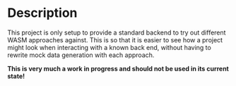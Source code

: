 # Description

This project is only setup to provide a standard backend to try out different WASM approaches against. This is so that it is easier to see how a project might look when interacting with a known back end, without having to rewrite mock data generation with each approach.

**This is very much a work in progress and should not be used in its current state!**
